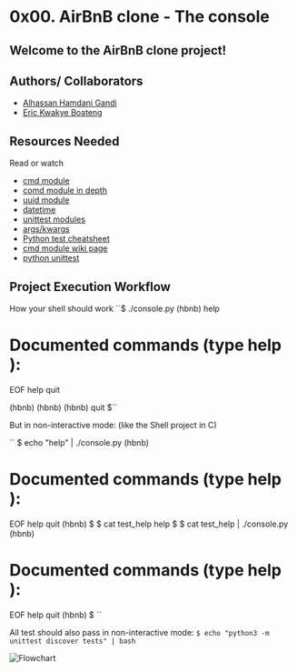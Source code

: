 # 0x00. AirBnB clone - The console
## Welcome to the AirBnB clone project!

## Authors/ Collaborators
- [Alhassan Hamdani Gandi](www.github.com/hamdani2020)
- [Eric Kwakye Boateng](www.github.com/erickwakyeboateng)

## Resources Needed
Read or watch
- [cmd module](https://docs.python.org/3.8/library/cmd.html)
- [comd module in depth](http://pymotw.com/2/cmd/)
- [uuid module](https://docs.python.org/3.8/library/uuid.html)
- [datetime](https://docs.python.org/3.8/library/datetime.html)
- [unittest modules](https://docs.python.org/3.8/library/unittest.html#module-unittest)
- [args/kwargs](https://yasoob.me/2013/08/04/args-and-kwargs-in-python-explained/)
- [Python test cheatsheet](https://www.pythonsheets.com/notes/python-tests.html)
- [cmd module wiki page](https://wiki.python.org/moin/CmdModule)
- [python unittest](https://realpython.com/python-testing/)

## Project Execution Workflow
How your shell should work
``$ ./console.py
(hbnb) help

Documented commands (type help <topic>):
========================================
EOF  help  quit

(hbnb) 
(hbnb) 
(hbnb) quit
$``

But in non-interactive mode: (like the Shell project in C)

``
$ echo "help" | ./console.py
(hbnb)

Documented commands (type help <topic>):
========================================
EOF  help  quit
(hbnb) 
$
$ cat test_help
help
$
$ cat test_help | ./console.py
(hbnb)

Documented commands (type help <topic>):
========================================
EOF  help  quit
(hbnb) 
$
``

All test should also pass in non-interactive mode: ``$ echo "python3 -m unittest discover tests" | bash``


![Flowchart](https://s3.amazonaws.com/alx-intranet.hbtn.io/uploads/medias/2018/6/815046647d23428a14ca.png?X-Amz-Algorithm=AWS4-HMAC-SHA256&X-Amz-Credential=AKIARDDGGGOUSBVO6H7D%2F20230807%2Fus-east-1%2Fs3%2Faws4_request&X-Amz-Date=20230807T120545Z&X-Amz-Expires=86400&X-Amz-SignedHeaders=host&X-Amz-Signature=9e4adfd2d2e0f3777c1f1449305674b82596e70586ce9bb7e6302679652f60e6)
